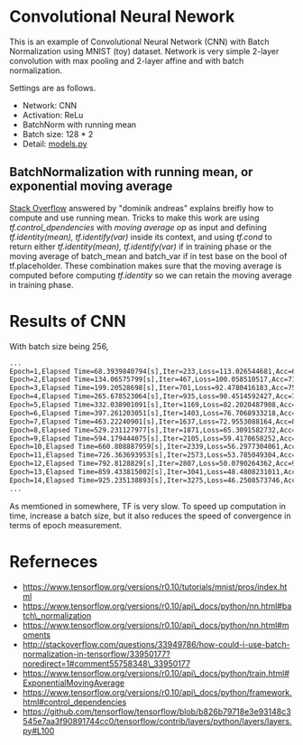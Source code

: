# Convolutional Neural Nework

This is an example of Convolutional Neural Network (CNN) with Batch Normalization using MNIST (toy) dataset. Network is very simple 2-layer convolution with max pooling and 2-layer affine and with batch normalization.

Settings are as follows.

- Network: CNN
- Activation: ReLu
- BatchNorm with running mean
- Batch size: 128 * 2
- Detail: [models.py](https://github.com/kzky/languages/blob/master/python/tensorflow/cnn/models.py)

## BatchNormalization with running mean, or exponential moving average

[Stack Overflow](http://stackoverflow.com/questions/33949786/how-could-i-use-batch-normalization-in-tensorflow/33950177?noredirect=1#comment55758348\_33950177) answered by "dominik andreas" explains breifly how to compute and use running mean. Tricks to make this work are using *tf.control_dpendencies* with *moving average op* as input and defining *tf.identity(mean), tf.identify(var)* inside its context, and using *tf.cond* to return either *tf.identity(mean), tf.identify(var)* if in training phase or the moving average of batch\_mean and batch\_var if in test base on the bool of tf.placeholder. These combination makes sure that the moving average is computed before computing *tf.identity* so we can retain the moving average in training phase.

# Results of CNN

With batch size being 256, 

```txt
...
Epoch=1,Elapsed Time=68.3939840794[s],Iter=233,Loss=113.026544681,Acc=65.5048076923
Epoch=2,Elapsed Time=134.06575799[s],Iter=467,Loss=100.058510517,Acc=71.4443108974
Epoch=3,Elapsed Time=199.20528698[s],Iter=701,Loss=92.4780416183,Acc=75.530849359
Epoch=4,Elapsed Time=265.678523064[s],Iter=935,Loss=90.4514592427,Acc=77.4739583333
Epoch=5,Elapsed Time=332.038901091[s],Iter=1169,Loss=82.2020487908,Acc=81.6806891026
Epoch=6,Elapsed Time=397.261203051[s],Iter=1403,Loss=76.7068933218,Acc=85.2864583333
Epoch=7,Elapsed Time=463.22240901[s],Iter=1637,Loss=72.9553088164,Acc=87.4098557692
Epoch=8,Elapsed Time=529.231127977[s],Iter=1871,Loss=65.3091582732,Acc=91.1858974359
Epoch=9,Elapsed Time=594.179444075[s],Iter=2105,Loss=59.4170658252,Acc=93.6298076923
Epoch=10,Elapsed Time=660.808887959[s],Iter=2339,Loss=56.2977304061,Acc=94.4611378205
Epoch=11,Elapsed Time=726.363693953[s],Iter=2573,Loss=53.785049304,Acc=94.7616185897
Epoch=12,Elapsed Time=792.8128829[s],Iter=2807,Loss=50.0790264362,Acc=95.843349359
Epoch=13,Elapsed Time=859.433815002[s],Iter=3041,Loss=48.4808231011,Acc=95.9134615385
Epoch=14,Elapsed Time=925.235138893[s],Iter=3275,Loss=46.2508573746,Acc=96.3141025641
...

```

As memtioned in somewhere, TF is very slow. To speed up computation in time, increase a batch size, but it also reduces the speed of convergence in terms of epoch measurement.

# Referneces
- https://www.tensorflow.org/versions/r0.10/tutorials/mnist/pros/index.html
- https://www.tensorflow.org/versions/r0.10/api\_docs/python/nn.html#batch\_normalization
- https://www.tensorflow.org/versions/r0.10/api\_docs/python/nn.html#moments
- http://stackoverflow.com/questions/33949786/how-could-i-use-batch-normalization-in-tensorflow/33950177?noredirect=1#comment55758348\_33950177
- https://www.tensorflow.org/versions/r0.10/api\_docs/python/train.html#ExponentialMovingAverage
- https://www.tensorflow.org/versions/r0.10/api\_docs/python/framework.html#control_dependencies
- https://github.com/tensorflow/tensorflow/blob/b826b79718e3e93148c3545e7aa3f90891744cc0/tensorflow/contrib/layers/python/layers/layers.py#L100
